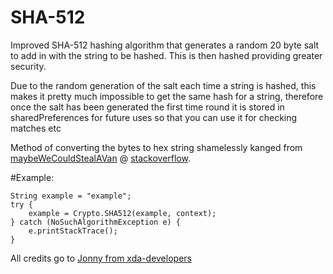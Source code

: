 SHA-512
=======

Improved SHA-512 hashing algorithm that generates a random 20 byte salt to add in with the string to be hashed. This is then hashed providing greater security.

Due to the random generation of the salt each time a string is hashed, this makes it pretty much impossible to get the same hash for a string, therefore once the salt has been generated the first time round it is stored in sharedPreferences for future uses so that you can use it for checking matches etc 

Method of converting the bytes to hex string shamelessly kanged from [maybeWeCouldStealAVan](http://stackoverflow.com/users/1284661/maybewecouldstealavan) @ [stackoverflow](http://stackoverflow.com/questions/9655181/convert-from-byte-array-to-hex-string-in-java/9855338#9855338).


#Example:

    
    String example = "example";
    try {
        example = Crypto.SHA512(example, context);
    } catch (NoSuchAlgorithmException e) {
        e.printStackTrace();
    }


All credits go to [Jonny from xda-developers](http://forum.xda-developers.com/showpost.php?p=53188724&postcount=1)
